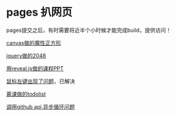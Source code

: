 # pages 扒网页
pages提交之后，有时需要将近半个小时候才能完成build，提供访问！

[canvas做的魔性正方形](./magicalCanvas.html)

[jquery做的2048](./2048)

[用reveal.js做的课程PPT](./reveal)

[鼠标左键出现了问题](./vw)，已解决

[慕课做的todolist](./Todos/vue2Webpack3)

[调用github api,异步循环问题](./start.html)
